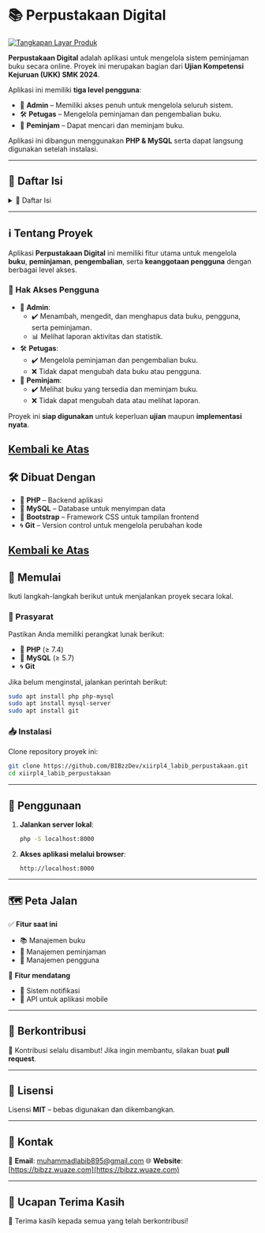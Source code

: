 # 📚 Perpustakaan Digital

[![Tangkapan Layar Produk](https://tse3.mm.bing.net/th?id=OIP.N4X2rJA2aMi_h6GdjNyoCgHaHa&pid=Api)](https://id.pinterest.com/pin/26036504091590663/)

**Perpustakaan Digital** adalah aplikasi untuk mengelola sistem peminjaman buku secara online. Proyek ini merupakan bagian dari **Ujian Kompetensi Kejuruan (UKK) SMK 2024**.

Aplikasi ini memiliki **tiga level pengguna**:
- 👤 **Admin** – Memiliki akses penuh untuk mengelola seluruh sistem.
- 🛠️ **Petugas** – Mengelola peminjaman dan pengembalian buku.
- 📖 **Peminjam** – Dapat mencari dan meminjam buku.

Aplikasi ini dibangun menggunakan **PHP & MySQL** serta dapat langsung digunakan setelah instalasi.

---

## 📌 Daftar Isi

<details>
  <summary>📜 Daftar Isi</summary>
  <ol>
    <li><a href="#-tentang-proyek">ℹ️ Tentang Proyek</a></li>
    <li><a href="#-dibuat-dengan">🛠️ Dibuat Dengan</a></li>
    <li><a href="#-memulai">🚀 Memulai</a></li>
    <li><a href="#-penggunaan">📖 Penggunaan</a></li>
    <li><a href="#-peta-jalan">🗺️ Peta Jalan</a></li>
    <li><a href="#-berkontribusi">🤝 Berkontribusi</a></li>
    <li><a href="#-lisensi">📜 Lisensi</a></li>
    <li><a href="#-kontak">📧 Kontak</a></li>
    <li><a href="#-ucapan-terima-kasih">🙏 Ucapan Terima Kasih</a></li>
  </ol>
</details>

---

## ℹ️ Tentang Proyek

Aplikasi **Perpustakaan Digital** ini memiliki fitur utama untuk mengelola **buku**, **peminjaman**, **pengembalian**, serta **keanggotaan pengguna** dengan berbagai level akses.

### 🎯 Hak Akses Pengguna
- 👤 **Admin**:
  - ✔️ Menambah, mengedit, dan menghapus data buku, pengguna, serta peminjaman.
  - 📊 Melihat laporan aktivitas dan statistik.
- 🛠️ **Petugas**:
  - ✔️ Mengelola peminjaman dan pengembalian buku.
  - ❌ Tidak dapat mengubah data buku atau pengguna.
- 📖 **Peminjam**:
  - ✔️ Melihat buku yang tersedia dan meminjam buku.
  - ❌ Tidak dapat mengubah data atau melihat laporan.

Proyek ini **siap digunakan** untuk keperluan **ujian** maupun **implementasi nyata**.

<a href="#-tentang-proyek">Kembali ke Atas</a>
---

## 🛠️ Dibuat Dengan

- 🐘 **PHP** – Backend aplikasi
- 🐬 **MySQL** – Database untuk menyimpan data
- 🎨 **Bootstrap** – Framework CSS untuk tampilan frontend
- 🌀 **Git** – Version control untuk mengelola perubahan kode

<a href="#-dibuat-dengan">Kembali ke Atas</a>
---

## 🚀 Memulai

Ikuti langkah-langkah berikut untuk menjalankan proyek secara lokal.

### 🔧 Prasyarat

Pastikan Anda memiliki perangkat lunak berikut:

- 🐘 **PHP** (≥ 7.4)
- 🐬 **MySQL** (≥ 5.7)
- 🌀 **Git**

Jika belum menginstal, jalankan perintah berikut:

```sh
sudo apt install php php-mysql
sudo apt install mysql-server
sudo apt install git
```

### 📥 Instalasi

Clone repository proyek ini:

```sh
git clone https://github.com/BIBzzDev/xiirpl4_labib_perpustakaan.git
cd xiirpl4_labib_perpustakaan
```

---

## 📖 Penggunaan

1. **Jalankan server lokal**:
   ```sh
   php -S localhost:8000
   ```
2. **Akses aplikasi melalui browser**:
   ```
   http://localhost:8000
   ```
---

## 🗺️ Peta Jalan

✅ **Fitur saat ini**
- 📚 Manajemen buku
- 🔄 Manajemen peminjaman
- 👥 Manajemen pengguna

🚧 **Fitur mendatang**
- 📢 Sistem notifikasi
- 📱 API untuk aplikasi mobile

---

## 🤝 Berkontribusi

🎯 Kontribusi selalu disambut! Jika ingin membantu, silakan buat **pull request**.

---

## 📜 Lisensi

Lisensi **MIT** – bebas digunakan dan dikembangkan.

---

## 📧 Kontak

📨 **Email**: [muhammadlabib895@gmail.com](mailto:muhammadlabib895@gmail.com)
🌐 **Website**: [https://bibzz.wuaze.com](https://bibzz.wuaze.com)

---

## 🙏 Ucapan Terima Kasih

💙 Terima kasih kepada semua yang telah berkontribusi!
